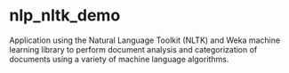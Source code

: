 nlp_nltk_demo
=============

Application using the Natural Language Toolkit (NLTK) and Weka machine learning library to perform document analysis and categorization of documents using a variety of machine language algorithms.
